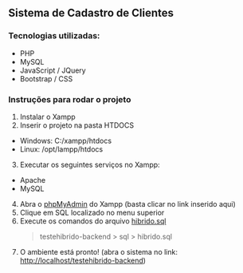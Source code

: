 ## Sistema de Cadastro de Clientes

### Tecnologias utilizadas:

- PHP
- MySQL
- JavaScript / JQuery
- Bootstrap / CSS

### Instruções para rodar o projeto

1. Instalar o Xampp
2. Inserir o projeto na pasta HTDOCS

- Windows: C:/xampp/htdocs
- Linux: /opt/lampp/htdocs

3. Executar os seguintes serviços no Xampp:

- Apache
- MySQL

4. Abra o [phpMyAdmin](http://localhost/phpmyadmin) do Xampp (basta clicar no link inserido aqui)
5. Clique em SQL localizado no menu superior
6. Execute os comandos do arquivo [hibrido.sql](https://github.com/Kianelc/testehibrido-backend/blob/master/sql/hibrido.sql)
   > testehibrido-backend > sql > hibrido.sql
7. O ambiente está pronto! (abra o sistema no link: [http://localhost/testehibrido-backend](http://localhost/testehibrido-backend))
